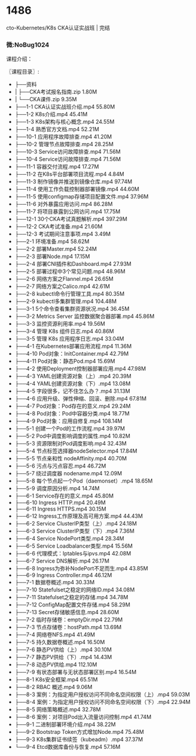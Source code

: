 # 1486
cto-Kubernetes/K8s CKA认证实战班 | 完结
### 微:NoBug1024 


课程介绍：

〖课程目录〗:         

- ├──资料  
- |   ├──CKA考试报名指南.zip  1.80M
- |   └──CKA课件.zip  9.35M
- ├──1-1 CKA认证实战班介绍.mp4  55.80M
- ├──1-2 K8s介绍.mp4  45.41M
- ├──1-3 K8s架构与核心概念.mp4  24.55M
- ├──1-4 熟悉官方文档.mp4  52.21M
- ├──10-1 应用程序故障排查.mp4  41.20M
- ├──10-2 管理节点故障排查.mp4  28.25M
- ├──10-3 Service访问故障排查.mp4  71.56M
- ├──10-4 Service访问故障排查.mp4  71.56M
- ├──11-1 容器交付流程.mp4  17.27M
- ├──11-2 在K8s平台部署项目流程.mp4  4.84M
- ├──11-3 制作镜像并推送到镜像仓库.mp4  97.74M
- ├──11-4 使用工作负载控制器部署镜像.mp4  44.60M
- ├──11-5 使用configmap存储项目配置文件.mp4  37.96M
- ├──11-6 对外暴露应用访问.mp4  86.28M
- ├──11-7 将项目暴露到公网访问.mp4  17.75M
- ├──12-1 30个CKA考试真题解析.mp4  397.29M
- ├──12-2 CKA考试准备.mp4  21.60M
- ├──12-3 考试期间注意事项.mp4  3.49M
- ├──2-1 环境准备.mp4  58.62M
- ├──2-2 部署Master.mp4  52.24M
- ├──2-3 部署Node.mp4  17.15M
- ├──2-4 部署CNI插件和Dashboard.mp4  27.93M
- ├──2-5 部署过程中3个常见问题.mp4  48.96M
- ├──2-6 网络方案之Flannel.mp4  26.65M
- ├──2-7 网络方案之Calico.mp4  42.61M
- ├──2-8 kubectl命令行管理工具.mp4  80.35M
- ├──2-9 kubectl多集群管理.mp4  104.48M
- ├──3-1 5个命令查看集群资源状况.mp4  36.45M
- ├──3-2 Metrics Server 监控数据聚合器部署.mp4  45.86M
- ├──3-3 监控资源利用率.mp4  19.56M
- ├──3-4 管理 K8s 组件日志.mp4  40.86M
- ├──3-5 管理 K8s 应用程序日志.mp4  33.04M
- ├──4-1 在Kubernetes部署应用流程.mp4  11.36M
- ├──4-10 Pod对象：InitContainer.mp4  42.79M
- ├──4-11 Pod对象：静态Pod.mp4  15.69M
- ├──4-2 使用Deployment控制器部署应用.mp4  47.98M
- ├──4-3 YAML创建资源对象（上）.mp4  20.39M
- ├──4-4 YAML创建资源对象（下）.mp4  13.08M
- ├──4-5 字段很多，记不住怎么办？.mp4  31.13M
- ├──4-6 应用升级、弹性伸缩、回滚、删除.mp4  67.81M
- ├──4-7 Pod对象：Pod存在的意义.mp4  29.24M
- ├──4-8 Pod对象：Pod中容器分类.mp4  18.77M
- ├──4-9 Pod对象：应用自修复.mp4  108.14M
- ├──5-1 创建一个Pod的工作流程.mp4  39.97M
- ├──5-2 Pod中调度影响调度的属性.mp4  10.82M
- ├──5-3 资源限制对Pod调度影响.mp4  32.43M
- ├──5-4 节点标签选择器nodeSelector.mp4  17.84M
- ├──5-5 节点亲和性 nodeAffinity.mp4  40.70M
- ├──5-6 污点与污点容忍.mp4  46.72M
- ├──5-7 绕过调度器 nodename.mp4  12.09M
- ├──5-8 每个节点起一个Pod（daemonset）.mp4  18.65M
- ├──5-9 调度原因分析.mp4  14.74M
- ├──6-1 Service存在的意义.mp4  45.80M
- ├──6-10 Ingress HTTP.mp4  20.49M
- ├──6-11 Ingress HTTPS.mp4  30.15M
- ├──6-12 Ingress工作原理及高可用方案.mp4  44.43M
- ├──6-2 Service ClusterIP类型（上）.mp4  24.18M
- ├──6-3 Service ClusterIP类型（下）.mp4  7.36M
- ├──6-4 Service NodePort类型.mp4  28.34M
- ├──6-5 Service Loadbalancer类型.mp4  15.56M
- ├──6-6 代理模式：Iptables与ipvs.mp4  42.08M
- ├──6-7 Service DNS解析.mp4  26.17M
- ├──6-8 Ingress为弥补NodePort不足而生.mp4  43.85M
- ├──6-9 Ingress Controller.mp4  46.12M
- ├──7-1 数据卷概述.mp4  30.33M
- ├──7-10 Statefulset之稳定的网络ID.mp4  34.08M
- ├──7-11 Statefulset之稳定的存储.mp4  34.78M
- ├──7-12 ConfigMap配置文件存储.mp4  58.29M
- ├──7-13 Secret存储敏感信息.mp4  28.60M
- ├──7-2 临时存储卷：emptyDir.mp4  22.79M
- ├──7-3 节点存储卷：hostPath.mp4  13.69M
- ├──7-4 网络卷NFS.mp4  41.49M
- ├──7-5 持久数据卷概述.mp4  16.50M
- ├──7-6 静态PV供给（上）.mp4  30.10M
- ├──7-7 静态PV供给（下）.mp4  14.43M
- ├──7-8 动态PV供给.mp4  112.10M
- ├──7-9 有状态部署与无状态部署区别.mp4  16.54M
- ├──8-1 K8s安全框架.mp4  65.51M
- ├──8-2 RBAC 概述.mp4  9.06M
- ├──8-3 案例：为指定用户授权访问不同命名空间权限（上）.mp4  59.03M
- ├──8-4 案例：为指定用户授权访问不同命名空间权限（下）.mp4  22.94M
- ├──8-5 网络策略概述.mp4  32.78M
- ├──8-6 案例：对项目Pod出入流量访问控制.mp4  41.74M
- ├──9-1 二进制部署环境介绍.mp4  38.22M
- ├──9-2 Bootstrap Token方式增加Node.mp4  75.48M
- ├──9-3 K8s集群证书续签（kubeadm）.mp4  37.37M
- └──9-4 Etcd数据库备份与恢复.mp4  57.16M
